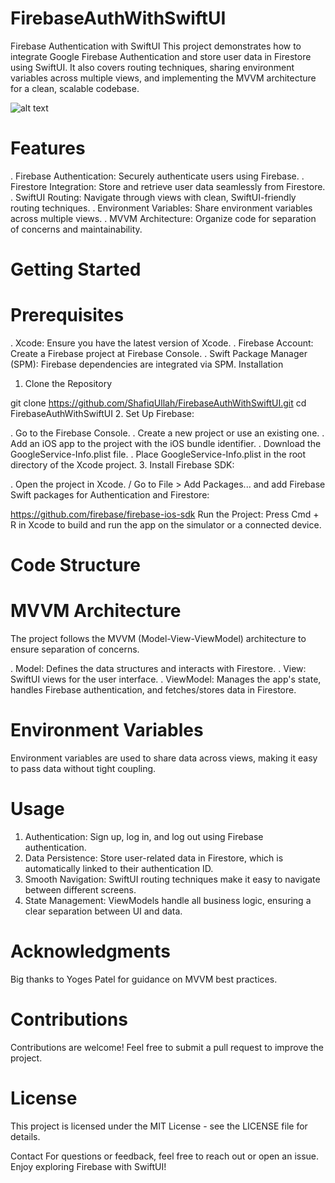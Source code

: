 # FirebaseAuthWithSwiftUI

Firebase Authentication with SwiftUI
This project demonstrates how to integrate Google Firebase Authentication and store user data in Firestore using SwiftUI. It also covers routing techniques, sharing environment variables across multiple views, and implementing the MVVM architecture for a clean, scalable codebase.

![alt text]([https://github.com/[username]/[reponame]/blob/[branch]/image.jpg](https://github.com/ShafiqUllah/FirebaseAuthWithSwiftUI/blob/main/ScreenShots/phone1.png)?raw=true)


# Features
. Firebase Authentication: Securely authenticate users using Firebase.
. Firestore Integration: Store and retrieve user data seamlessly from Firestore.
. SwiftUI Routing: Navigate through views with clean, SwiftUI-friendly routing techniques.
. Environment Variables: Share environment variables across multiple views.
. MVVM Architecture: Organize code for separation of concerns and maintainability.
# Getting Started
# Prerequisites
. Xcode: Ensure you have the latest version of Xcode.
. Firebase Account: Create a Firebase project at Firebase Console.
. Swift Package Manager (SPM): Firebase dependencies are integrated via SPM.
Installation
1. Clone the Repository

git clone https://github.com/ShafiqUllah/FirebaseAuthWithSwiftUI.git
cd FirebaseAuthWithSwiftUI
2. Set Up Firebase:

. Go to the Firebase Console.
. Create a new project or use an existing one.
. Add an iOS app to the project with the iOS bundle identifier.
. Download the GoogleService-Info.plist file.
. Place GoogleService-Info.plist in the root directory of the Xcode project.
3. Install Firebase SDK:

. Open the project in Xcode.
/ Go to File > Add Packages... and add Firebase Swift packages for Authentication and Firestore:

https://github.com/firebase/firebase-ios-sdk
Run the Project: Press Cmd + R in Xcode to build and run the app on the simulator or a connected device.

# Code Structure
# MVVM Architecture
The project follows the MVVM (Model-View-ViewModel) architecture to ensure separation of concerns.

. Model: Defines the data structures and interacts with Firestore.
. View: SwiftUI views for the user interface.
. ViewModel: Manages the app's state, handles Firebase authentication, and fetches/stores data in Firestore.
 # Environment Variables
Environment variables are used to share data across views, making it easy to pass data without tight coupling.

# Usage
1. Authentication: Sign up, log in, and log out using Firebase authentication.
2. Data Persistence: Store user-related data in Firestore, which is automatically linked to their authentication ID.
3. Smooth Navigation: SwiftUI routing techniques make it easy to navigate between different screens.
4. State Management: ViewModels handle all business logic, ensuring a clear separation between UI and data.

# Acknowledgments
Big thanks to Yoges Patel for guidance on MVVM best practices.

# Contributions
Contributions are welcome! Feel free to submit a pull request to improve the project.

# License
This project is licensed under the MIT License - see the LICENSE file for details.

Contact
For questions or feedback, feel free to reach out or open an issue. Enjoy exploring Firebase with SwiftUI!
